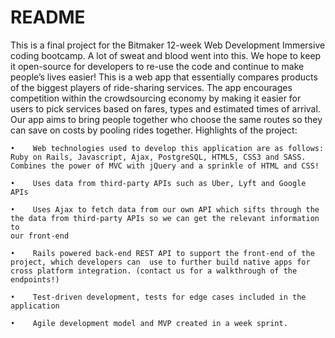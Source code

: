 # README

This is a final project for the Bitmaker 12-week Web Development Immersive coding bootcamp. A lot of sweat and blood went into this. We hope to keep it open-source for developers to re-use the code and continue to make people’s lives easier!
This is a web app that essentially compares products of the biggest players of ride-sharing services. The app encourages competition within the crowdsourcing economy by making it easier for users to pick services based on fares, types and estimated times of arrival. Our app aims to bring people together who choose the same routes so they can save on costs by pooling rides together.
Highlights of the project:

    •    Web technologies used to develop this application are as follows: Ruby on Rails, Javascript, Ajax, PostgreSQL, HTML5, CSS3 and SASS.       Combines the power of MVC with jQuery and a sprinkle of HTML and CSS!

    •    Uses data from third-party APIs such as Uber, Lyft and Google APIs

    •    Uses Ajax to fetch data from our own API which sifts through the the data from third-party APIs so we can get the relevant information to
    our front-end

    •    Rails powered back-end REST API to support the front-end of the project, which developers can  use to further build native apps for cross platform integration. (contact us for a walkthrough of the endpoints!)

    •    Test-driven development, tests for edge cases included in the application

    •    Agile development model and MVP created in a week sprint.
